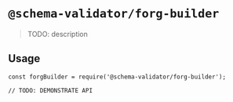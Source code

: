 # `@schema-validator/forg-builder`

> TODO: description

## Usage

```
const forgBuilder = require('@schema-validator/forg-builder');

// TODO: DEMONSTRATE API
```
